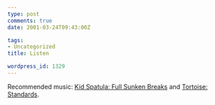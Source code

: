 ```yaml
---
type: post
comments: true
date: 2001-03-24T09:43:00Z

tags:
- Uncategorized
title: Listen

wordpress_id: 1329
---
```


Recommended music: [Kid Spatula: Full Sunken Breaks](http://www.amazon.co.uk/exec/obidos/ASIN/B00004SBG1/o/qid=985427454/sr=8-1/202-9017750-1488652) and [Tortoise: Standards](http://www.amazon.co.uk/exec/obidos/ASIN/B000056BJL/o/qid=985427678/sr=2-1/202-9017750-1488652).
